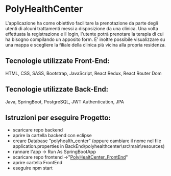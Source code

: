 # PolyHealthCenter
L'applicazione ha come obiettivo facilitare la prenotazione da parte degli utenti di alcuni trattamenti messi a disposizione da una clinica. 
Una volta effettuata la registrazione e il login, l'utente potrà prenotare la terapia di cui ha bisogno compilando un apposito form. 
E' inoltre possibile visualizzare su una mappa e scegliere la filiale della clinica più vicina alla propria residenza.

## Tecnologie utilizzate Front-End:
HTML, CSS, SASS, Bootstrap, JavaScript, React Redux, React Router Dom
## Tecnologie utilizzate Back-End:
Java, SpringBoot, PostgreSQL, JWT Authentication, JPA

## Istruzioni per eseguire Progetto:
- scaricare repo backend
- aprire la cartella backend con eclipse
- creare Database "polyhealth_center" (oppure cambiare il nome nel file application.properties in BackEnd\polyhealthcenter\src\main\resources)
- runnare l'app -> Run As SpringBootApp
- scaricare repo frontend ->"[PolyHealtCenter_FrontEnd](https://github.com/eleonoramattera/polyhealthcenter_frontend)"
- aprire cartella FrontEnd 
- eseguire npm start


